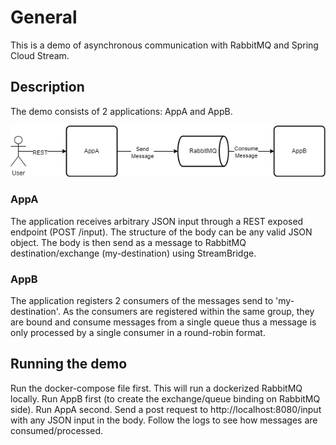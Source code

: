 # General
This is a demo of asynchronous communication with RabbitMQ and Spring Cloud Stream.

## Description
The demo consists of 2 applications: AppA and AppB.

![](diagram.drawio.png)

### AppA
The application receives arbitrary JSON input through a REST exposed endpoint (POST /input). The structure of the body can be any valid JSON object. 
The body is then send as a message to RabbitMQ destination/exchange (my-destination) using StreamBridge.

### AppB
The application registers 2 consumers of the messages send to 'my-destination'. As the consumers are registered within the same group, they are bound and consume messages from a single queue thus a message is only processed by a single consumer in a round-robin format.

## Running the demo
Run the docker-compose file first. This will run a dockerized RabbitMQ locally.
Run AppB first (to create the exchange/queue binding on RabbitMQ side).
Run AppA second. Send a post request to http://localhost:8080/input with any JSON input in the body.
Follow the logs to see how messages are consumed/processed.
